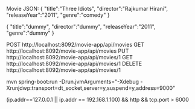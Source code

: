 Movie JSON:
{
"title":"Three Idiots",
"director":"Rajkumar Hirani",
"releaseYear":"2011",
"genre":"comedy"
}

{
"title":"dummy",
"director":"dummy",
"releaseYear":"2011",
"genre":"dummy"
}

POST http://localhost:8092/movie-app/api/movies
GET http://localhost:8092/movie-app/api/movies
PUT http://localhost:8092/movie-app/api/movies/1
GET http://localhost:8092/movie-app/api/movies/1
DELETE http://localhost:8092/movie-app/api/movies/1

mvn spring-boot:run -Drun.jvmArguments="-Xdebug -Xrunjdwp:transport=dt_socket,server=y,suspend=y,address=9000"

(ip.addr==127.0.0.1 || ip.addr == 192.168.1.100) && http && tcp.port > 6000